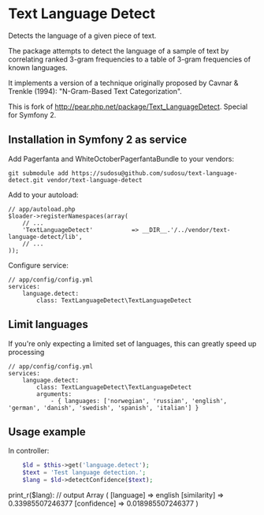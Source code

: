 Text Language Detect
====================

Detects the language of a given piece of text.

The package attempts to detect the language of a sample of text by correlating ranked 3-gram frequencies to a table of 3-gram frequencies of known languages.

It implements a version of a technique originally proposed by Cavnar & Trenkle (1994): "N-Gram-Based Text Categorization".

This is fork of http://pear.php.net/package/Text_LanguageDetect.
Special for Symfony 2.

Installation in Symfony 2 as service
------------------------------------

Add Pagerfanta and WhiteOctoberPagerfantaBundle to your vendors:

    git submodule add https://sudosu@github.com/sudosu/text-language-detect.git vendor/text-language-detect

Add to your autoload:

    // app/autoload.php
    $loader->registerNamespaces(array(
        // ...
        'TextLanguageDetect'           => __DIR__.'/../vendor/text-language-detect/lib',
        // ...
    ));

Configure service:

    // app/config/config.yml
    services:
        language.detect:
            class: TextLanguageDetect\TextLanguageDetect


Limit languages
---------------
If you're only expecting a limited set of languages, this can greatly speed up processing

    // app/config/config.yml
    services:
        language.detect:
            class: TextLanguageDetect\TextLanguageDetect
            arguments: 
                - { languages: ['norwegian', 'russian', 'english', 'german', 'danish', 'swedish', 'spanish', 'italian'] }

Usage example
-------------
In controller:
```php
    $ld = $this->get('language.detect');
    $text = 'Test language detection.';
    $lang = $ld->detectConfidence($text);
```
print_r($lang):
    // output
    Array
    (
        [language] => english
        [similarity] => 0.33985507246377
        [confidence] => 0.018985507246377
    )
